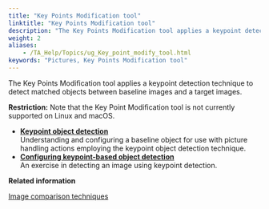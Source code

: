 ```yaml
--- 
title: "Key Points Modification tool"
linktitle: "Key Points Modification tool"
description: "The Key Points Modification tool applies a keypoint detection technique to detect matched objects between baseline images and a target images."
weight: 2
aliases: 
    - /TA_Help/Topics/ug_Key_point_modify_tool.html
keywords: "Pictures, Key Points Modification tool"
---
```


The Key Points Modification tool applies a keypoint detection technique to detect matched objects between baseline images and a target images.

**Restriction:** Note that the Key Point Modification tool is not currently supported on Linux and macOS.

-   **[Keypoint object detection](/TA_Automation/Topics/aut_keypoint_detection_method.html)**  
Understanding and configuring a baseline object for use with picture handling actions employing the keypoint object detection technique.
-   **[Configuring keypoint-based object detection](/TA_Help/Topics/ug_Key_point_modify_tool_detecting_matched_images.html)**  
An exercise in detecting an image using keypoint detection.


**Related information**  


[Image comparison techniques](/TA_Automation/Topics/aut_image_comparison_techniques.html)


